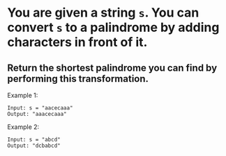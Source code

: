 # You are given a string ```s```. You can convert ```s``` to a palindrome by adding characters in front of it.

## Return the shortest palindrome you can find by performing this transformation.

 

Example 1:
```
Input: s = "aacecaaa"
Output: "aaacecaaa"
```
Example 2:
```
Input: s = "abcd"
Output: "dcbabcd"
```
